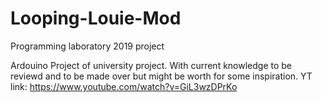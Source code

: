 # Looping-Louie-Mod
Programming laboratory 2019 project

Ardouino Project of university project. With current knowledge to be reviewd and to be made over but might be worth for some inspiration.
YT link: https://www.youtube.com/watch?v=GiL3wzDPrKo
